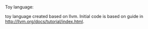 Toy language:

toy language created based on llvm. Initial code is based on guide in http://llvm.org/docs/tutorial/index.html.
